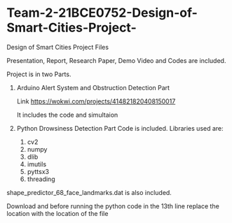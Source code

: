 # Team-2-21BCE0752-Design-of-Smart-Cities-Project-
Design of Smart Cities Project Files 

Presentation, Report, Research Paper, Demo Video and Codes are included.

Project is in two Parts.

1) Arduino Alert System and Obstruction Detection Part
   
     Link https://wokwi.com/projects/414821820408150017
  
     It includes the code and simultaion

2) Python Drowsiness Detection Part
   Code is included.
   Libraries used are:
     1. cv2
     2. numpy
     3. dlib
     4. imutils
     5. pyttsx3
     6. threading
        
  shape_predictor_68_face_landmarks.dat is also included.
  
  Download and before running the python code in the 13th line replace the location with the location of the file
    
